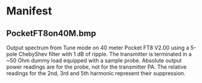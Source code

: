 # Manifest
## PocketFT8on40M.bmp
Output spectrum from Tune mode on 40 meter Pocket FT8 V2.00 using a 5-pole ChebyShev filter with 1 dB of ripple.  The transmitter is terminated in a ~50 Ohm dummy load equipped with a sample probe.  Absolute output power readings are for the probe, not for the transmitter PA.  The relative readings for the 2nd, 3rd and 5th harmonic represent their suppression.

